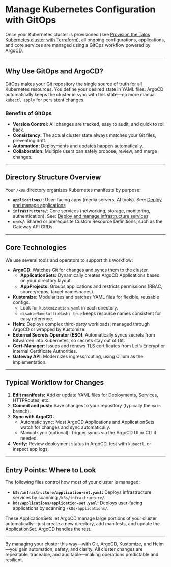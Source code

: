 # Manage Kubernetes Configuration with GitOps

Once your Kubernetes cluster is provisioned (see [Provision the Talos Kubernetes cluster with Terraform](../tofu/opentofu-provisioning.md)), all ongoing configurations, applications, and core services are managed using a GitOps workflow powered by ArgoCD.

---

## Why Use GitOps and ArgoCD?

GitOps makes your Git repository the single source of truth for all Kubernetes resources. You define your desired state in YAML files. ArgoCD automatically keeps the cluster in sync with this state—no more manual `kubectl apply` for persistent changes.

### Benefits of GitOps

- **Version Control:** All changes are tracked, easy to audit, and quick to roll back.
- **Consistency:** The actual cluster state always matches your Git files, preventing drift.
- **Automation:** Deployments and updates happen automatically.
- **Collaboration:** Multiple users can safely propose, review, and merge changes.

---

## Directory Structure Overview

Your `/k8s` directory organizes Kubernetes manifests by purpose:

- **`applications/`**: User-facing apps (media servers, AI tools).
  See: [Deploy and manage applications](./applications/application-management.md)
- **`infrastructure/`**: Core services (networking, storage, monitoring, authentication).
  See: [Deploy and manage infrastructure services](./infrastructure/infrastructure-management.md)
- **`crds/`**: Shared or prerequisite Custom Resource Definitions, such as the Gateway API CRDs.

---

## Core Technologies

We use several tools and operators to support this workflow:

- **ArgoCD**: Watches Git for changes and syncs them to the cluster.
  - **ApplicationSets:** Dynamically creates ArgoCD Applications based on your directory layout.
  - **AppProjects:** Groups applications and restricts permissions (RBAC, source/repos, target namespaces).
- **Kustomize**: Modularizes and patches YAML files for flexible, reusable configs.
  - Look for `kustomization.yaml` in each directory.
  - `disableNameSuffixHash: true` keeps resource names consistent for easy reference.
- **Helm**: Deploys complex third-party workloads; managed through ArgoCD or wrapped by Kustomize.
- **External Secrets Operator (ESO)**: Automatically syncs secrets from Bitwarden into Kubernetes, so secrets stay out of Git.
- **Cert-Manager**: Issues and renews TLS certificates from Let’s Encrypt or internal Certificate Authorities.
- **Gateway API**: Modernizes ingress/routing, using Cilium as the implementation.

---

## Typical Workflow for Changes

1. **Edit manifests:** Add or update YAML files for Deployments, Services, HTTPRoutes, etc.
2. **Commit and push:** Save changes to your repository (typically the `main` branch).
3. **Sync with ArgoCD:**
   - Automatic sync: Most ArgoCD Applications and ApplicationSets watch for changes and sync automatically.
   - Manual sync (optional): Trigger syncs via the ArgoCD UI or CLI if needed.
4. **Verify:** Review deployment status in ArgoCD, test with `kubectl`, or inspect app logs.

---

## Entry Points: Where to Look

The following files control how most of your cluster is managed:

- **`k8s/infrastructure/application-set.yaml`:**
  Deploys infrastructure services by scanning `/k8s/infrastructure/`.
- **`k8s/applications/application-set.yaml`:**
  Deploys user-facing applications by scanning `/k8s/applications/`.

These ApplicationSets let ArgoCD manage large portions of your cluster automatically—just create a new directory, add manifests, and update the ApplicationSet. ArgoCD handles the rest.

---

By managing your cluster this way—with Git, ArgoCD, Kustomize, and Helm—you gain automation, safety, and clarity. All cluster changes are repeatable, traceable, and auditable—making operations predictable and resilient.
